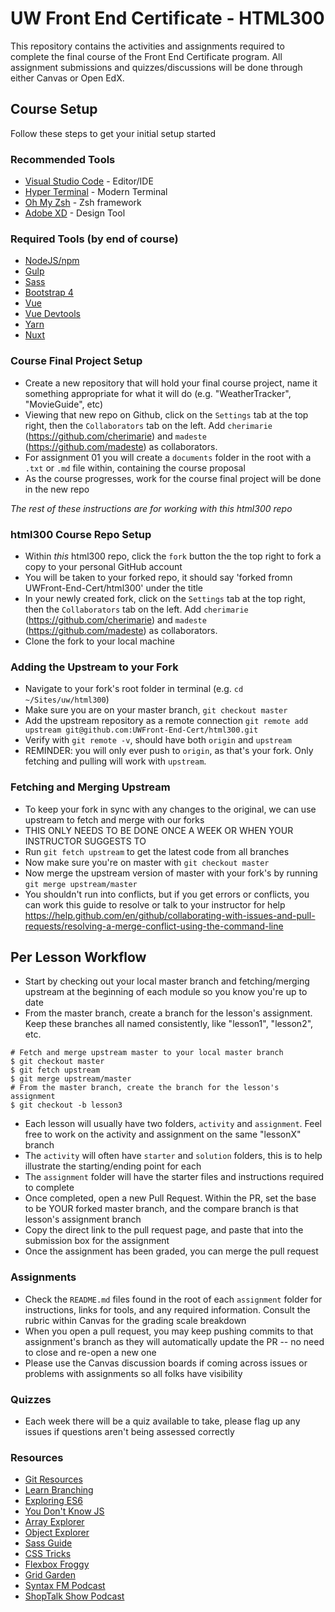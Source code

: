 # UW Front End Certificate - HTML300
This repository contains the activities and assignments required to complete the final course of the Front End Certificate program. All assignment submissions and quizzes/discussions will be done through either Canvas or Open EdX.

## Course Setup
Follow these steps to get your initial setup started

### Recommended Tools
- [Visual Studio Code](https://code.visualstudio.com/) - Editor/IDE
- [Hyper Terminal](https://hyper.is/) - Modern Terminal
- [Oh My Zsh](https://ohmyz.sh/) - Zsh framework
- [Adobe XD](https://www.adobe.com/products/xd.html) - Design Tool

### Required Tools (by end of course)
- [NodeJS/npm](https://nodejs.org/en/)
- [Gulp](https://gulpjs.com/)
- [Sass](https://sass-lang.com/documentation)
- [Bootstrap 4](https://getbootstrap.com/)
- [Vue](https://vuejs.org/)
- [Vue Devtools](https://chrome.google.com/webstore/detail/vuejs-devtools/nhdogjmejiglipccpnnnanhbledajbpd?hl=en)
- [Yarn](https://yarnpkg.com/lang/en/docs/install/)
- [Nuxt](https://nuxtjs.org/)


### Course Final Project Setup
- Create a new repository that will hold your final course project, name it something appropriate for what it will do (e.g. "WeatherTracker", "MovieGuide", etc)
- Viewing that new repo on Github, click on the `Settings` tab at the top right, then the `Collaborators` tab on the left. Add `cherimarie` (https://github.com/cherimarie) and `madeste` (https://github.com/madeste) as collaborators.
- For assignment 01 you will create a `documents` folder in the root with a `.txt` or `.md` file within, containing the course proposal
- As the course progresses, work for the course final project will be done in the new repo

*The rest of these instructions are for working with this html300 repo*

### html300 Course Repo Setup
- Within *this* html300 repo, click the `fork` button the the top right to fork a copy to your personal GitHub account
- You will be taken to your forked repo, it should say 'forked fromn UWFront-End-Cert/html300' under the title
- In your newly created fork, click on the `Settings` tab at the top right, then the `Collaborators` tab on the left. Add `cherimarie` (https://github.com/cherimarie) and `madeste` (https://github.com/madeste) as collaborators.
- Clone the fork to your local machine

### Adding the Upstream to your Fork
- Navigate to your fork's root folder in terminal (e.g. `cd ~/Sites/uw/html300`)
- Make sure you are on your master branch, `git checkout master`
- Add the upstream repository as a remote connection `git remote add upstream git@github.com:UWFront-End-Cert/html300.git`
- Verify with `git remote -v`, should have both `origin` and `upstream`
- REMINDER: you will only ever push to `origin`, as that's your fork. Only fetching and pulling will work with `upstream`.

### Fetching and Merging Upstream
- To keep your fork in sync with any changes to the original, we can use upstream to fetch and merge with our forks
- THIS ONLY NEEDS TO BE DONE ONCE A WEEK OR WHEN YOUR INSTRUCTOR SUGGESTS TO
- Run `git fetch upstream` to get the latest code from all branches
- Now make sure you're on master with `git checkout master`
- Now merge the upstream version of master with your fork's by running `git merge upstream/master`
- You shouldn't run into conflicts, but if you get errors or conflicts, you can work this guide to resolve or talk to your instructor for help https://help.github.com/en/github/collaborating-with-issues-and-pull-requests/resolving-a-merge-conflict-using-the-command-line

## Per Lesson Workflow
- Start by checking out your local master branch and fetching/merging upstream at the beginning of each module so you know you're up to date
- From the master branch, create a branch for the lesson's assignment. Keep these branches all named consistently, like "lesson1", "lesson2", etc.
```
# Fetch and merge upstream master to your local master branch
$ git checkout master
$ git fetch upstream
$ git merge upstream/master
# From the master branch, create the branch for the lesson's assignment
$ git checkout -b lesson3
```
- Each lesson will usually have two folders, `activity` and `assignment`. Feel free to work on the activity  and assignment on the same "lessonX" branch
- The `activity` will often have `starter` and `solution` folders, this is to help illustrate the starting/ending point for each
- The `assignment` folder will have the starter files and instructions required to complete
- Once completed, open a new Pull Request. Within the PR, set the base to be YOUR forked master branch, and the compare branch is  that lesson's assignment branch
- Copy the direct link to the pull request page, and paste that into the submission box for the assignment
- Once the assignment has been graded, you can merge the pull request

### Assignments
- Check the `README.md` files found in the root of each `assignment` folder for instructions, links for tools, and any required information. Consult the rubric within Canvas for the grading scale breakdown
- When you open a pull request, you may keep pushing commits to that assignment's branch as they will automatically update the PR -- no need to close and re-open a new one
- Please use the Canvas discussion boards if coming across issues or problems with assignments so all folks have visibility

### Quizzes
- Each week there will be a quiz available to take, please flag up any issues if questions aren't being assessed correctly

### Resources
- [Git Resources](https://try.github.io/)
- [Learn Branching](https://learngitbranching.js.org/?locale=en_US)
- [Exploring ES6](https://exploringjs.com/es6/)
- [You Don't Know JS](https://github.com/getify/You-Dont-Know-JS)
- [Array Explorer](https://sdras.github.io/array-explorer/)
- [Object Explorer](https://sdras.github.io/object-explorer/)
- [Sass Guide](https://sass-lang.com/guide)
- [CSS Tricks](https://css-tricks.com/)
- [Flexbox Froggy](https://flexboxfroggy.com/)
- [Grid Garden](https://codepip.com/games/grid-garden/)
- [Syntax FM Podcast](https://syntax.fm/)
- [ShopTalk Show Podcast](https://shoptalkshow.com/)

